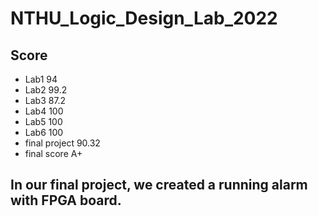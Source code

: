 # NTHU_Logic_Design_Lab_2022
## Score
- Lab1 94
- Lab2 99.2
- Lab3 87.2
- Lab4 100
- Lab5 100
- Lab6 100
- final project 90.32
- final score A+
## In our final project, we created a running alarm with FPGA board.
